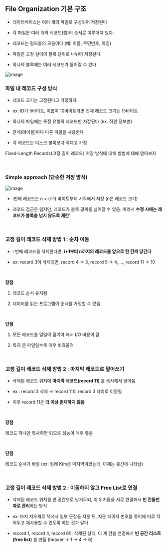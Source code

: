 ## File Organization 기본 구조

- 데이터베이스는 여러 개의 파일로 구성되어 저장된다

- 각 파일은 여러 개의 레코드(행)의 순서로 이루어져 있다. 

- 레코드는 필드들의 모음이다 (예: 이름, 주민번호, 학점)

- 파일은 고정 길이의 블록 단위로 나뉘어 저장된다.

- 하나의 블록에는 여러 레코드가 들어갈 수 있다

![image](https://github.com/user-attachments/assets/e4cfd746-20e6-4868-8b1e-2a8745f83100)

### 파일 내 레코드 구성 방식

- 레코드 크기는 고정된다고 가정하자 

- ex: ID가 5바이트, 이름이 10바이트라면 전체 레코드 크기는 15바이트

- 하나의 파일에는 특정 유형의 레코드만 저장된다 (ex. 직원 정보만)

- 관계(테이블)마다 다른 파일을 사용한다

- 각 레코드는 디스크 블록보다 작다고 가정


Fixed-Length Records(고정 길이 레코드) 저장 방식에 대해 방법에 대해 알아보자 

<br/>

### Simple approach (단순한 저장 방식)

![image](https://github.com/user-attachments/assets/caae1441-01b6-43cf-9d1a-e2cec8458055)

- i번째 레코드는 n × (i–1) 바이트부터 시작해서 저장 (n은 레코드 크기)

-  레코드 접근은 쉽지만, 레코드가 블록 경계를 넘어갈 수 있음. 따라서 **수정 시에는 레코드가 블록을 넘지 않도록 제한**'

<br/>

### 고정 길이 레코드 삭제 방법 1 : 순차 이동

- i 번째 레코드를 삭제한다면, **i+1부터 n까지의 레코드를 앞으로 한 칸씩 당긴다**

- ex: record 3이 삭제되면, record 4 → 3, record 5 → 4, ..., record 11 → 10

<br/>

**장점**

1. 레코드 순서 유지됨

2. 데이터를 읽는 프로그램이 순서를 가정할 수 있음

<br/>

**단점**

1. 모든 레코드를 일일이 옮겨야 해서 I/O 비용이 큼

2. 특히 큰 파일일수록 매우 비효율적

<br/>

### 고정 길이 레코드 삭제 방법 2 : 마지막 레코드로 덮어쓰기

- 삭제된 레코드 위치에 **마지막 레코드(record 11)** 를 복사해서 덮어씀

- ex : record 3 삭제 → record 11이 record 3 자리로 이동됨

- 이후 record 11은 **더 이상 존재하지 않음**

<br/>

**장점**

레코드 하나만 복사하면 되므로 성능이 매우 좋음

<br/>

**단점**

레코드 순서가 바뀜 (ex: 원래 Kim은 마지막이었는데, 이제는 중간에 나타남)

<br/>

### 고정 길이 레코드 삭제 방법 2 : 이동하지 않고 Free List로 연결

- 삭제된 레코드 위치를 빈 공간으로 남겨두되, 이 위치들을 서로 연결해서 **빈 칸들만 따로 관리**하는 방식

- ex: 마치 지우개로 책에서 일부 문장을 지운 뒤, 지운 페이지 번호를 종이에 따로 적어두고 재사용할 수 있도록 하는 것과 같다

- record 1, record 4, record 6이 삭제된 상태, 이 세 칸을 연결해서 **빈 공간 리스트 (free list)** 를 만듦 (header → 1 → 4 → 6)







































































